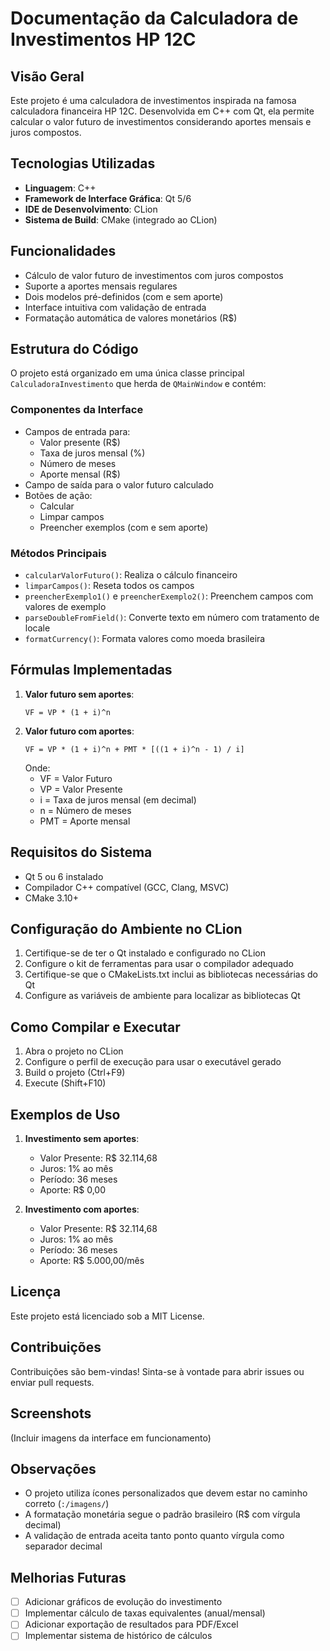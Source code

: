 # Documentação da Calculadora de Investimentos HP 12C

## Visão Geral
Este projeto é uma calculadora de investimentos inspirada na famosa calculadora financeira HP 12C. Desenvolvida em C++ com Qt, ela permite calcular o valor futuro de investimentos considerando aportes mensais e juros compostos.

## Tecnologias Utilizadas
- **Linguagem**: C++
- **Framework de Interface Gráfica**: Qt 5/6
- **IDE de Desenvolvimento**: CLion
- **Sistema de Build**: CMake (integrado ao CLion)

## Funcionalidades
- Cálculo de valor futuro de investimentos com juros compostos
- Suporte a aportes mensais regulares
- Dois modelos pré-definidos (com e sem aporte)
- Interface intuitiva com validação de entrada
- Formatação automática de valores monetários (R$)

## Estrutura do Código
O projeto está organizado em uma única classe principal `CalculadoraInvestimento` que herda de `QMainWindow` e contém:

### Componentes da Interface
- Campos de entrada para:
  - Valor presente (R$)
  - Taxa de juros mensal (%)
  - Número de meses
  - Aporte mensal (R$)
- Campo de saída para o valor futuro calculado
- Botões de ação:
  - Calcular
  - Limpar campos
  - Preencher exemplos (com e sem aporte)

### Métodos Principais
- `calcularValorFuturo()`: Realiza o cálculo financeiro
- `limparCampos()`: Reseta todos os campos
- `preencherExemplo1()` e `preencherExemplo2()`: Preenchem campos com valores de exemplo
- `parseDoubleFromField()`: Converte texto em número com tratamento de locale
- `formatCurrency()`: Formata valores como moeda brasileira

## Fórmulas Implementadas
1. **Valor futuro sem aportes**:
   ```
   VF = VP * (1 + i)^n
   ```
2. **Valor futuro com aportes**:
   ```
   VF = VP * (1 + i)^n + PMT * [((1 + i)^n - 1) / i]
   ```
   Onde:
   - VF = Valor Futuro
   - VP = Valor Presente
   - i = Taxa de juros mensal (em decimal)
   - n = Número de meses
   - PMT = Aporte mensal

## Requisitos do Sistema
- Qt 5 ou 6 instalado
- Compilador C++ compatível (GCC, Clang, MSVC)
- CMake 3.10+

## Configuração do Ambiente no CLion
1. Certifique-se de ter o Qt instalado e configurado no CLion
2. Configure o kit de ferramentas para usar o compilador adequado
3. Certifique-se que o CMakeLists.txt inclui as bibliotecas necessárias do Qt
4. Configure as variáveis de ambiente para localizar as bibliotecas Qt

## Como Compilar e Executar
1. Abra o projeto no CLion
2. Configure o perfil de execução para usar o executável gerado
3. Build o projeto (Ctrl+F9)
4. Execute (Shift+F10)

## Exemplos de Uso
1. **Investimento sem aportes**:
   - Valor Presente: R$ 32.114,68
   - Juros: 1% ao mês
   - Período: 36 meses
   - Aporte: R$ 0,00

2. **Investimento com aportes**:
   - Valor Presente: R$ 32.114,68
   - Juros: 1% ao mês
   - Período: 36 meses
   - Aporte: R$ 5.000,00/mês

## Licença
Este projeto está licenciado sob a MIT License.

## Contribuições
Contribuições são bem-vindas! Sinta-se à vontade para abrir issues ou enviar pull requests.

## Screenshots
(Incluir imagens da interface em funcionamento)

## Observações
- O projeto utiliza ícones personalizados que devem estar no caminho correto (`:/imagens/`)
- A formatação monetária segue o padrão brasileiro (R$ com vírgula decimal)
- A validação de entrada aceita tanto ponto quanto vírgula como separador decimal

## Melhorias Futuras
- [ ] Adicionar gráficos de evolução do investimento
- [ ] Implementar cálculo de taxas equivalentes (anual/mensal)
- [ ] Adicionar exportação de resultados para PDF/Excel
- [ ] Implementar sistema de histórico de cálculos
